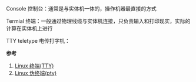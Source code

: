 Console 控制台：通常是与实体机一体的，操作机器最直接的方式

Termial 终端：一般通过物理线缆与实体机连接，只负责输入和打印现实，实际的计算在实体机上进行

TTY teletype 电传打字机：



**参考**

1. [Linux 终端(TTY)](https://www.cnblogs.com/sparkdev/p/11460821.html)
2. [Linux 伪终端(pty) ](https://www.cnblogs.com/sparkdev/p/11605804.html)